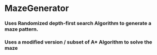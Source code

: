 # MazeGenerator

### Uses Randomized depth-first search Algorithm to generate a maze pattern.

### Uses a modified version / subset of A* Algorithm to solve the maze
